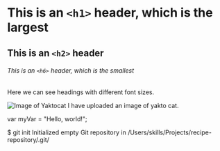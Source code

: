 # This is an `<h1>` header, which is the largest

## This is an `<h2>` header

###### This is an `<h6>` header, which is the smallest

Here we can see headings with different font sizes.

![Image of Yaktocat](https://octodex.github.com/images/yaktocat.png)
I have uploaded an image of yakto cat.

var myVar = "Hello, world!";

$ git init
Initialized empty Git repository in /Users/skills/Projects/recipe-repository/.git/

